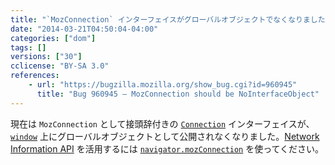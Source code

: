 ```yaml
---
title: "`MozConnection` インターフェイスがグローバルオブジェクトでなくなりました"
date: "2014-03-21T04:50:04-04:00"
categories: ["dom"]
tags: []
versions: ["30"]
cclicense: "BY-SA 3.0"
references:
    - url: "https://bugzilla.mozilla.org/show_bug.cgi?id=960945"
      title: "Bug 960945 – MozConnection should be NoInterfaceObject"
---
```

現在は `MozConnection` として接頭辞付きの [`Connection`](https://developer.mozilla.org/docs/Web/API/Connection) インターフェイスが、[`window`](https://developer.mozilla.org/docs/Web/API/window) 上にグローバルオブジェクトとして公開されなくなりました。[Network Information API](https://developer.mozilla.org/docs/Web/API/Network_Information_API) を活用するには [`navigator.mozConnection`](https://developer.mozilla.org/docs/Web/API/navigator.mozConnection) を使ってください。
